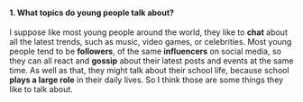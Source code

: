 #### 1. What topics do young people talk about?
I suppose like most young people around the world, they like to **chat** about all the latest trends, such as music, video games, or celebrities. Most young people tend to be **followers**, of the same **influencers** on social media, so they can all react and **gossip** about their latest posts and events at the same time. As well as that, they might talk about their school life, because school **plays a large role** in their daily lives. So I think those are some things they like to talk about. 
